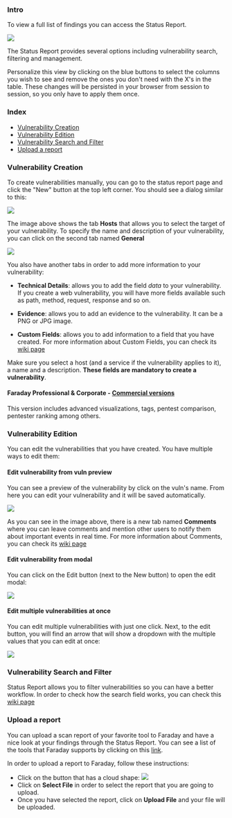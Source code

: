 ### Intro
To view a full list of findings you can access the Status Report.

![](https://raw.githubusercontent.com/wiki/infobyte/faraday/images/status_report/status_report.png)

The Status Report provides several options including vulnerability search, filtering and management.

Personalize this view by clicking on the blue buttons to select the columns you wish to see and remove the ones you don't need with the X's in the table. These changes will be persisted in your browser from session to session, so you only have to apply them once.

<a name="index"></a>
### Index
* [Vulnerability Creation](#vuln-creation)
* [Vulnerability Edition](#vuln-edition)
* [Vulnerability Search and Filter](#search-and-filter)
* [Upload a report](#upload-a-report)

<a name="vuln-creation"></a>
### Vulnerability Creation
To create vulnerabilities manually, you can go to the status report page and click the "New" button at the top left corner. You should see a dialog similar to this:

![](https://raw.githubusercontent.com/wiki/infobyte/faraday/images/status_report/new_vuln.png)

The image above shows the tab **Hosts** that allows you to select the target of your vulnerability. To specify the name and description of your vulnerability, you can click on the second tab named **General**

![](https://raw.githubusercontent.com/wiki/infobyte/faraday/images/status_report/new_vuln_general.png)

You also have another tabs in order to add more information to your vulnerability:

* **Technical Details**: allows you to add the field _data_ to your vulnerability. If you create a web vulnerability, you will have more fields available such as path, method, request, response and so on.

* **Evidence**: allows you to add an evidence to the vulnerability. It can be a PNG or JPG image.

* **Custom Fields**: allows you to add information to a field that you have created. For more information about Custom Fields, you can check its [wiki page](https://github.com/infobyte/faraday/wiki/Custom-Fields)

Make sure you select a host (and a service if the vulnerability applies to it), a name and a description. **These fields are mandatory to create a vulnerability**.

#### Faraday Professional & Corporate - [Commercial versions](https://www.faradaysec.com/?utm_source=github#download)

This version includes advanced visualizations, tags, pentest comparison, pentester ranking among others.

<a name="vuln-edition"></a>
### Vulnerability Edition
You can edit the vulnerabilities that you have created. You have multiple ways to edit them:

#### Edit vulnerability from vuln preview
You can see a preview of the vulnerability by click on the vuln's name. From here you can edit your vulnerability and it will be saved automatically.

![](https://raw.githubusercontent.com/wiki/infobyte/faraday/images/status_report/vuln_preview.png)

As you can see in the image above, there is a new tab named **Comments** where you can leave comments and mention other users to notify them about important events in real time. For more information about Comments, you can check its [wiki page](https://github.com/infobyte/faraday/wiki/Comments)

#### Edit vulnerability from modal
You can click on the Edit button (next to the New button) to open the edit modal:

![](https://raw.githubusercontent.com/wiki/infobyte/faraday/images/status_report/edit_vuln.png)

#### Edit multiple vulnerabilities at once
You can edit multiple vulnerabilities with just one click. Next, to the edit button, you will find an arrow that will show a dropdown with the multiple values that you can edit at once:

![](https://raw.githubusercontent.com/wiki/infobyte/faraday/images/status_report/edit_multiple_vulns.png)

<a name="search-and-filter"></a>
### Vulnerability Search and Filter
Status Report allows you to filter vulnerabilities so you can have a better workflow. In order to check how the search field works, you can check this [wiki page](https://github.com/infobyte/faraday/wiki/Search-and-Filter)

<a name="upload-a-report"></a>
### Upload a report
You can upload a scan report of your favorite tool to Faraday and have a nice look at your findings through the Status Report. You can see a list of the tools that Faraday supports by clicking on this [link](https://github.com/infobyte/faraday/wiki/Plugin-List#list).

In order to upload a report to Faraday, follow these instructions:

* Click on the button that has a cloud shape:  ![](https://raw.github.com/wiki/infobyte/faraday/images/status_report/upload_report.png)
* Click on **Select File** in order to select the report that you are going to upload.
* Once you have selected the report, click on **Upload File** and your file will be uploaded.